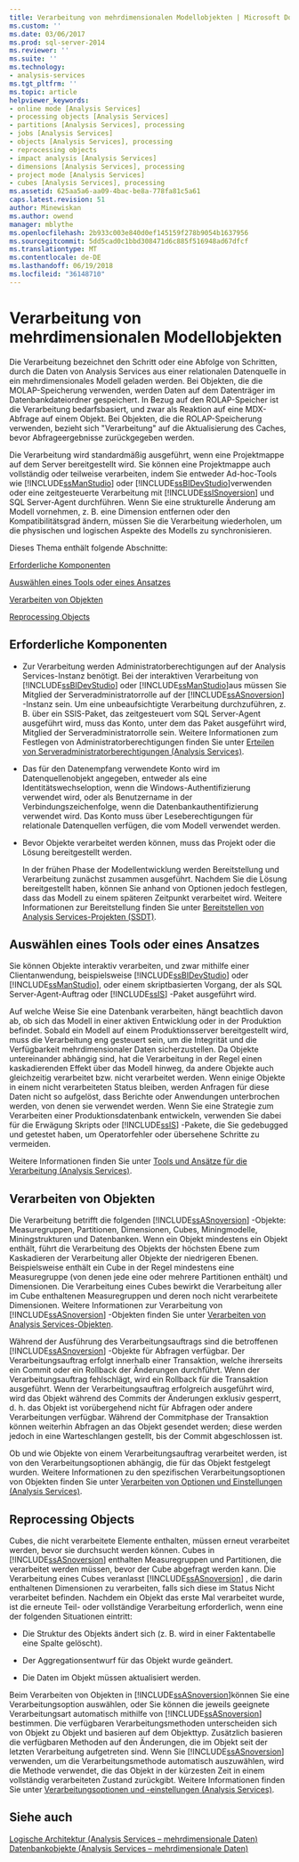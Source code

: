 ```yaml
---
title: Verarbeitung von mehrdimensionalen Modellobjekten | Microsoft Docs
ms.custom: ''
ms.date: 03/06/2017
ms.prod: sql-server-2014
ms.reviewer: ''
ms.suite: ''
ms.technology:
- analysis-services
ms.tgt_pltfrm: ''
ms.topic: article
helpviewer_keywords:
- online mode [Analysis Services]
- processing objects [Analysis Services]
- partitions [Analysis Services], processing
- jobs [Analysis Services]
- objects [Analysis Services], processing
- reprocessing objects
- impact analysis [Analysis Services]
- dimensions [Analysis Services], processing
- project mode [Analysis Services]
- cubes [Analysis Services], processing
ms.assetid: 625aa5a6-aa09-4bac-be8a-778fa81c5a61
caps.latest.revision: 51
author: Minewiskan
ms.author: owend
manager: mblythe
ms.openlocfilehash: 2b933c003e840d0ef145159f278b9054b1637956
ms.sourcegitcommit: 5dd5cad0c1bbd308471d6c885f516948ad67dfcf
ms.translationtype: MT
ms.contentlocale: de-DE
ms.lasthandoff: 06/19/2018
ms.locfileid: "36148710"
---
```

# <a name="multidimensional-model-object-processing"></a>Verarbeitung von mehrdimensionalen Modellobjekten
  Die Verarbeitung bezeichnet den Schritt oder eine Abfolge von Schritten, durch die Daten von Analysis Services aus einer relationalen Datenquelle in ein mehrdimensionales Modell geladen werden. Bei Objekten, die die MOLAP-Speicherung verwenden, werden Daten auf dem Datenträger im Datenbankdateiordner gespeichert. In Bezug auf den ROLAP-Speicher ist die Verarbeitung bedarfsbasiert, und zwar als Reaktion auf eine MDX-Abfrage auf einem Objekt. Bei Objekten, die die ROLAP-Speicherung verwenden, bezieht sich "Verarbeitung" auf die Aktualisierung des Caches, bevor Abfrageergebnisse zurückgegeben werden.  
  
 Die Verarbeitung wird standardmäßig ausgeführt, wenn eine Projektmappe auf dem Server bereitgestellt wird. Sie können eine Projektmappe auch vollständig oder teilweise verarbeiten, indem Sie entweder Ad-hoc-Tools wie [!INCLUDE[ssManStudio](../../includes/ssmanstudio-md.md)] oder [!INCLUDE[ssBIDevStudio](../../includes/ssbidevstudio-md.md)]verwenden oder eine zeitgesteuerte Verarbeitung mit [!INCLUDE[ssISnoversion](../../includes/ssisnoversion-md.md)] und SQL Server-Agent durchführen. Wenn Sie eine strukturelle Änderung am Modell vornehmen, z. B. eine Dimension entfernen oder den Kompatibilitätsgrad ändern, müssen Sie die Verarbeitung wiederholen, um die physischen und logischen Aspekte des Modells zu synchronisieren.  
  
 Dieses Thema enthält folgende Abschnitte:  
  
 [Erforderliche Komponenten](#bkmk_prereq)  
  
 [Auswählen eines Tools oder eines Ansatzes](#bkmk_tool)  
  
 [Verarbeiten von Objekten](#bkmk_proc)  
  
 [Reprocessing Objects](#bkmk_reproc)  
  
##  <a name="bkmk_prereq"></a> Erforderliche Komponenten  
  
-   Zur Verarbeitung werden Administratorberechtigungen auf der Analysis Services-Instanz benötigt. Bei der interaktiven Verarbeitung von [!INCLUDE[ssBIDevStudio](../../includes/ssbidevstudio-md.md)] oder [!INCLUDE[ssManStudio](../../includes/ssmanstudio-md.md)]aus müssen Sie Mitglied der Serveradministratorrolle auf der [!INCLUDE[ssASnoversion](../../includes/ssasnoversion-md.md)] -Instanz sein. Um eine unbeaufsichtigte Verarbeitung durchzuführen, z. B. über ein SSIS-Paket, das zeitgesteuert vom SQL Server-Agent ausgeführt wird, muss das Konto, unter dem das Paket ausgeführt wird, Mitglied der Serveradministratorrolle sein. Weitere Informationen zum Festlegen von Administratorberechtigungen finden Sie unter [Erteilen von Serveradministratorberechtigungen &#40;Analysis Services&#41;](../instances/grant-server-admin-rights-to-an-analysis-services-instance.md).  
  
-   Das für den Datenempfang verwendete Konto wird im Datenquellenobjekt angegeben, entweder als eine Identitätswechseloption, wenn die Windows-Authentifizierung verwendet wird, oder als Benutzername in der Verbindungszeichenfolge, wenn die Datenbankauthentifizierung verwendet wird. Das Konto muss über Leseberechtigungen für relationale Datenquellen verfügen, die vom Modell verwendet werden.  
  
-   Bevor Objekte verarbeitet werden können, muss das Projekt oder die Lösung bereitgestellt werden.  
  
     In der frühen Phase der Modellentwicklung werden Bereitstellung und Verarbeitung zunächst zusammen ausgeführt. Nachdem Sie die Lösung bereitgestellt haben, können Sie anhand von Optionen jedoch festlegen, dass das Modell zu einem späteren Zeitpunkt verarbeitet wird. Weitere Informationen zur Bereitstellung finden Sie unter [Bereitstellen von Analysis Services-Projekten &#40;SSDT&#41;](deploy-analysis-services-projects-ssdt.md).  
  
##  <a name="bkmk_tool"></a> Auswählen eines Tools oder eines Ansatzes  
 Sie können Objekte interaktiv verarbeiten, und zwar mithilfe einer Clientanwendung, beispielsweise [!INCLUDE[ssBIDevStudio](../../includes/ssbidevstudio-md.md)] oder [!INCLUDE[ssManStudio](../../includes/ssmanstudio-md.md)], oder einem skriptbasierten Vorgang, der als SQL Server-Agent-Auftrag oder [!INCLUDE[ssIS](../../includes/ssis-md.md)] -Paket ausgeführt wird.  
  
 Auf welche Weise Sie eine Datenbank verarbeiten, hängt beachtlich davon ab, ob sich das Modell in einer aktiven Entwicklung oder in der Produktion befindet. Sobald ein Modell auf einem Produktionsserver bereitgestellt wird, muss die Verarbeitung eng gesteuert sein, um die Integrität und die Verfügbarkeit mehrdimensionaler Daten sicherzustellen. Da Objekte untereinander abhängig sind, hat die Verarbeitung in der Regel einen kaskadierenden Effekt über das Modell hinweg, da andere Objekte auch gleichzeitig verarbeitet bzw. nicht verarbeitet werden. Wenn einige Objekte in einem nicht verarbeiteten Status bleiben, werden Anfragen für diese Daten nicht so aufgelöst, dass Berichte oder Anwendungen unterbrochen werden, von denen sie verwendet werden. Wenn Sie eine Strategie zum Verarbeiten einer Produktionsdatenbank entwickeln, verwenden Sie dabei für die Erwägung Skripts oder [!INCLUDE[ssIS](../../includes/ssis-md.md)] -Pakete, die Sie gedebugged und getestet haben, um Operatorfehler oder übersehene Schritte zu vermeiden.  
  
 Weitere Informationen finden Sie unter [Tools und Ansätze für die Verarbeitung &#40;Analysis Services&#41;](tools-and-approaches-for-processing-analysis-services.md).  
  
##  <a name="bkmk_proc"></a> Verarbeiten von Objekten  
 Die Verarbeitung betrifft die folgenden [!INCLUDE[ssASnoversion](../../includes/ssasnoversion-md.md)] -Objekte: Measuregruppen, Partitionen, Dimensionen, Cubes, Miningmodelle, Miningstrukturen und Datenbanken. Wenn ein Objekt mindestens ein Objekt enthält, führt die Verarbeitung des Objekts der höchsten Ebene zum Kaskadieren der Verarbeitung aller Objekte der niedrigeren Ebenen. Beispielsweise enthält ein Cube in der Regel mindestens eine Measuregruppe (von denen jede eine oder mehrere Partitionen enthält) und Dimensionen. Die Verarbeitung eines Cubes bewirkt die Verarbeitung aller im Cube enthaltenen Measuregruppen und deren noch nicht verarbeitete Dimensionen. Weitere Informationen zur Verarbeitung von [!INCLUDE[ssASnoversion](../../includes/ssasnoversion-md.md)] -Objekten finden Sie unter [Verarbeiten von Analysis Services-Objekten](processing-analysis-services-objects.md).  
  
 Während der Ausführung des Verarbeitungsauftrags sind die betroffenen [!INCLUDE[ssASnoversion](../../includes/ssasnoversion-md.md)] -Objekte für Abfragen verfügbar. Der Verarbeitungsauftrag erfolgt innerhalb einer Transaktion, welche ihrerseits ein Commit oder ein Rollback der Änderungen durchführt. Wenn der Verarbeitungsauftrag fehlschlägt, wird ein Rollback für die Transaktion ausgeführt. Wenn der Verarbeitungsauftrag erfolgreich ausgeführt wird, wird das Objekt während des Commits der Änderungen exklusiv gesperrt, d. h. das Objekt ist vorübergehend nicht für Abfragen oder andere Verarbeitungen verfügbar. Während der Commitphase der Transaktion können weiterhin Abfragen an das Objekt gesendet werden; diese werden jedoch in eine Warteschlangen gestellt, bis der Commit abgeschlossen ist.  
  
 Ob und wie Objekte von einem Verarbeitungsauftrag verarbeitet werden, ist von den Verarbeitungsoptionen abhängig, die für das Objekt festgelegt wurden. Weitere Informationen zu den spezifischen Verarbeitungsoptionen von Objekten finden Sie unter [Verarbeiten von Optionen und Einstellungen &#40;Analysis Services&#41;](processing-options-and-settings-analysis-services.md).  
  
##  <a name="bkmk_reproc"></a> Reprocessing Objects  
 Cubes, die nicht verarbeitete Elemente enthalten, müssen erneut verarbeitet werden, bevor sie durchsucht werden können. Cubes in [!INCLUDE[ssASnoversion](../../includes/ssasnoversion-md.md)] enthalten Measuregruppen und Partitionen, die verarbeitet werden müssen, bevor der Cube abgefragt werden kann. Die Verarbeitung eines Cubes veranlasst [!INCLUDE[ssASnoversion](../../includes/ssasnoversion-md.md)] , die darin enthaltenen Dimensionen zu verarbeiten, falls sich diese im Status Nicht verarbeitet befinden. Nachdem ein Objekt das erste Mal verarbeitet wurde, ist die erneute Teil- oder vollständige Verarbeitung erforderlich, wenn eine der folgenden Situationen eintritt:  
  
-   Die Struktur des Objekts ändert sich (z. B. wird in einer Faktentabelle eine Spalte gelöscht).  
  
-   Der Aggregationsentwurf für das Objekt wurde geändert.  
  
-   Die Daten im Objekt müssen aktualisiert werden.  
  
 Beim Verarbeiten von Objekten in [!INCLUDE[ssASnoversion](../../includes/ssasnoversion-md.md)]können Sie eine Verarbeitungsoption auswählen, oder Sie können die jeweils geeignete Verarbeitungsart automatisch mithilfe von [!INCLUDE[ssASnoversion](../../includes/ssasnoversion-md.md)] bestimmen. Die verfügbaren Verarbeitungsmethoden unterscheiden sich von Objekt zu Objekt und basieren auf dem Objekttyp. Zusätzlich basieren die verfügbaren Methoden auf den Änderungen, die im Objekt seit der letzten Verarbeitung aufgetreten sind. Wenn Sie [!INCLUDE[ssASnoversion](../../includes/ssasnoversion-md.md)] verwenden, um die Verarbeitungsmethode automatisch auszuwählen, wird die Methode verwendet, die das Objekt in der kürzesten Zeit in einem vollständig verarbeiteten Zustand zurückgibt. Weitere Informationen finden Sie unter [Verarbeitungsoptionen und -einstellungen &#40;Analysis Services&#41;](processing-options-and-settings-analysis-services.md).  
  
## <a name="see-also"></a>Siehe auch  
 [Logische Architektur &#40;Analysis Services – mehrdimensionale Daten&#41;](olap-logical/understanding-microsoft-olap-logical-architecture.md)   
 [Datenbankobjekte &#40;Analysis Services – mehrdimensionale Daten&#41;](olap-logical/database-objects-analysis-services-multidimensional-data.md)  
  
  